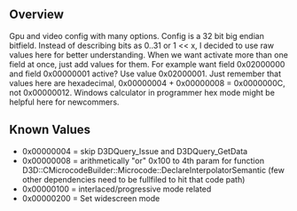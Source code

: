 ## Overview
Gpu and video config with many options. Config is a 32 bit big endian bitfield. Instead of describing bits as 0..31 or 1 << x, I decided to use raw values here for better understanding.
When we want activate more than one field at once, just add values for them. For example want field 0x02000000 and field 0x00000001 active? Use value 0x02000001. Just remember that values here are hexadecimal, 0x00000004 + 0x00000008 = 0x0000000C, not 0x00000012. Windows calculator in programmer hex mode might be helpful here for newcommers.

## Known Values
* 0x00000004 = skip D3DQuery_Issue and D3DQuery_GetData
* 0x00000008 = arithmetically "or" 0x100 to 4th param for function D3D::CMicrocodeBuilder::Microcode::DeclareInterpolatorSemantic (few other dependencies need to be fullfiled to hit that code path)
* 0x00000100 = interlaced/progressive mode related
* 0x00000200 = Set widescreen mode
